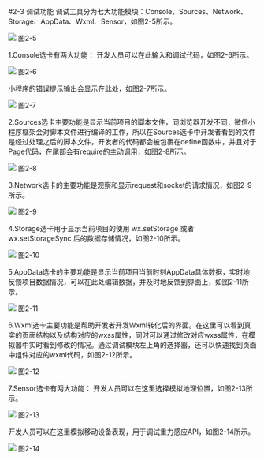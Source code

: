 #2-3 调试功能
调试工具分为七大功能模块：Console、Sources、Network、Storage、AppData、Wxml、Sensor，如图2-5所示。

![](/assets/图2-5.png)
图2-5

1.Console选卡有两大功能：
 开发人员可以在此输入和调试代码，如图2-6所示。
 
 ![](/assets/图2-6.png)
 图2-6
 
 小程序的错误提示输出会显示在此处，如图2-7所示。 
 
 ![](/assets/图2-7.png)
 图2-7
 
2.Sources选卡主要功能是显示当前项目的脚本文件，同浏览器开发不同，微信小程序框架会对脚本文件进行编译的工作，所以在Sources选卡中开发者看到的文件是经过处理之后的脚本文件，开发者的代码都会被包裹在define函数中，并且对于Page代码，在尾部会有require的主动调用，如图2-8所示。

![](/assets/图2-8.png)
图2-8

3.Network选卡的主要功能是观察和显示request和socket的请求情况，如图2-9所示。

![](/assets/图2-9.png)
图2-9

4.Storage选卡用于显示当前项目的使用 wx.setStorage 或者 wx.setStorageSync 后的数据存储情况，如图2-10所示。

![](/assets/图2-10.png)
图2-10

5.AppData选卡的主要功能是显示当前项目当前时刻AppData具体数据，实时地反馈项目数据情况，可以在此处编辑数据，并及时地反馈到界面上，如图2-11所示。

![](/assets/图2-11.png)
图2-11

6.Wxml选卡主要功能是帮助开发者开发Wxml转化后的界面。在这里可以看到真实的页面结构以及结构对应的wxss属性，同时可以通过修改对应wxss属性，在模拟器中实时看到修改的情况。通过调试模块左上角的选择器，还可以快速找到页面中组件对应的wxml代码，如图2-12所示。

![](/assets/图2-12.png)
图2-12

7.Sensor选卡有两大功能：
开发人员可以在这里选择模拟地理位置，如图2-13所示。

![](/assets/图2-13.png)
图2-13

开发人员可以在这里模拟移动设备表现，用于调试重力感应API，如图2-14所示。

![](/assets/图2-14.png)
图2-14
